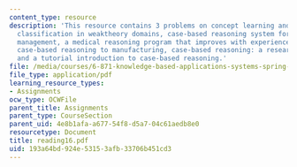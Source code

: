 ```yaml
---
content_type: resource
description: 'This resource contains 3 problems on concept learning and heuristic
  classification in weaktheory domains, case-based reasoning system for portfolio
  management, a medical reasoning program that improves with experience, applying
  case-based reasoning to manufacturing, case-based reasoning: a research paradigm,
  and a tutorial introduction to case-based reasoning.'
file: /media/courses/6-871-knowledge-based-applications-systems-spring-2005/193a64bd924e53153afb33706b451cd3_reading16.pdf
file_type: application/pdf
learning_resource_types:
- Assignments
ocw_type: OCWFile
parent_title: Assignments
parent_type: CourseSection
parent_uid: 4e8b1afa-a677-54f8-d5a7-04c61aedb8e0
resourcetype: Document
title: reading16.pdf
uid: 193a64bd-924e-5315-3afb-33706b451cd3
---
```

